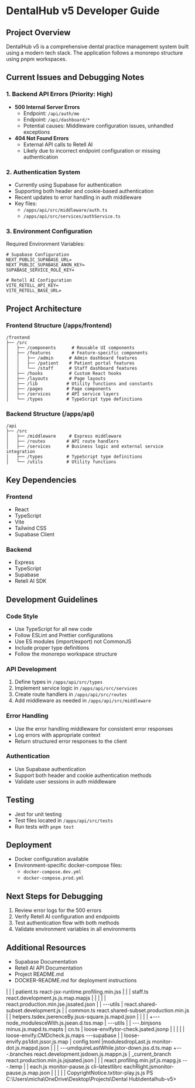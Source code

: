 # DentalHub v5 Developer Guide

## Project Overview

DentalHub v5 is a comprehensive dental practice management system built using a modern tech stack. The application follows a monorepo structure using pnpm workspaces.

## Current Issues and Debugging Notes

### 1. Backend API Errors (Priority: High)

- **500 Internal Server Errors**
  - Endpoint: `/api/auth/me`
  - Endpoint: `/api/dashboard/*`
  - Potential causes: Middleware configuration issues, unhandled exceptions
- **404 Not Found Errors**
  - External API calls to Retell AI
  - Likely due to incorrect endpoint configuration or missing authentication

### 2. Authentication System

- Currently using Supabase for authentication
- Supporting both header and cookie-based authentication
- Recent updates to error handling in auth middleware
- Key files:
  - `/apps/api/src/middleware/auth.ts`
  - `/apps/api/src/services/authService.ts`

### 3. Environment Configuration

Required Environment Variables:

```env
# Supabase Configuration
NEXT_PUBLIC_SUPABASE_URL=
NEXT_PUBLIC_SUPABASE_ANON_KEY=
SUPABASE_SERVICE_ROLE_KEY=

# Retell AI Configuration
VITE_RETELL_API_KEY=
VITE_RETELL_BASE_URL=
```

## Project Architecture

### Frontend Structure (/apps/frontend)

```
/frontend
├── /src
│   ├── /components      # Reusable UI components
│   ├── /features        # Feature-specific components
│   │   ├── /admin      # Admin dashboard features
│   │   ├── /patient    # Patient portal features
│   │   └── /staff      # Staff dashboard features
│   ├── /hooks          # Custom React hooks
│   ├── /layouts        # Page layouts
│   ├── /lib           # Utility functions and constants
│   ├── /pages         # Page components
│   ├── /services      # API service layers
│   └── /types         # TypeScript type definitions
```

### Backend Structure (/apps/api)

```
/api
├── /src
│   ├── /middleware     # Express middleware
│   ├── /routes        # API route handlers
│   ├── /services      # Business logic and external service integration
│   ├── /types         # TypeScript type definitions
│   └── /utils         # Utility functions
```

## Key Dependencies

### Frontend

- React
- TypeScript
- Vite
- Tailwind CSS
- Supabase Client

### Backend

- Express
- TypeScript
- Supabase
- Retell AI SDK

## Development Guidelines

### Code Style

- Use TypeScript for all new code
- Follow ESLint and Prettier configurations
- Use ES modules (import/export) not CommonJS
- Include proper type definitions
- Follow the monorepo workspace structure

### API Development

1. Define types in `/apps/api/src/types`
2. Implement service logic in `/apps/api/src/services`
3. Create route handlers in `/apps/api/src/routes`
4. Add middleware as needed in `/apps/api/src/middleware`

### Error Handling

- Use the error handling middleware for consistent error responses
- Log errors with appropriate context
- Return structured error responses to the client

### Authentication

- Use Supabase authentication
- Support both header and cookie authentication methods
- Validate user sessions in auth middleware

## Testing

- Jest for unit testing
- Test files located in `/apps/api/src/tests`
- Run tests with `pnpm test`

## Deployment

- Docker configuration available
- Environment-specific docker-compose files:
  - `docker-compose.dev.yml`
  - `docker-compose.prod.yml`

## Next Steps for Debugging

1. Review error logs for the 500 errors
2. Verify Retell AI configuration and endpoints
3. Test authentication flow with both methods
4. Validate environment variables in all environments

## Additional Resources

- Supabase Documentation
- Retell AI API Documentation
- Project README.md
- DOCKER-README.md for deployment instructions

| | | patient.ts react-jsx-runtime.profiling.min.jss
| | | staff.ts react.development.js.js.map.mapjs
| | | | | react.production.min.jse.jssated.json
| | \---utils | react.shared-subset.development.js
| | common.ts react.shared-subset.production.min.js
| | helpers.tsdex.jserenceBy.jsus-square.js.mapd.json
| | | | +---node_modulesceWith.js.jsean.d.tss.map
| \---utils | | \---.binjsons minus.js.mapd.ts.mapts
| cn.ts | loose-envifytor-check.jsated.jsonp
| | | | | loose-envify.CMDcheck.js.maps
\---supabase | | loose-envify.ps1dot.jssor.js.map
| config.toml |modulesdropLast.js monitor-dot.js.mappd.json
| | | \---umdquireLastWhile.jstor-down.jss.d.ts.map
+---.branches react.development.jsdown.js.mappn.js
| \_current_branch react.production.min.js.jsjsated.json
| | | react.profiling.min.jsf.js.mapg.js
\---.temp | | each.js monitor-pause.js
cli-latestlibrc eachRight.jsmonitor-pause.js.map.json
| | | | | CopyrightNotice.txtitor-play.js.js
PS C:\Users\micha\OneDrive\Desktop\Projects\Dental Hub\dentalhub-v5>
